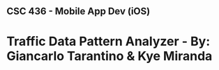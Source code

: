 ## CSC 436 - Mobile App Dev (iOS)
# Traffic Data Pattern Analyzer - By: Giancarlo Tarantino & Kye Miranda
